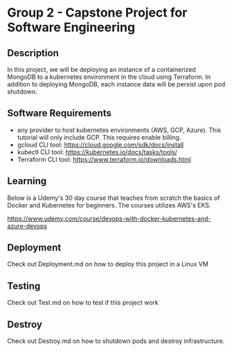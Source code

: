 # Group 2 - Capstone Project for Software Engineering

## Description

In this project, we will be deploying an instance of a containerized MongoDB to a kubernetes environment in the cloud using Terraform. In addition to deploying MongoDB, each instance data will be persist upon pod shutdown.

## Software Requirements

* any provider to host kubernetes environments (AWS, GCP, Azure). This tutorial will only include GCP. This requires enable billing.
* gcloud CLI tool: https://cloud.google.com/sdk/docs/install
* kubectl CLI tool: https://kubernetes.io/docs/tasks/tools/
* Terraform CLI tool: https://www.terraform.io/downloads.html

## Learning

Below is a Udemy's 30 day course that teaches from scratch the basics of Docker and Kubernetes for beginners. The courses utilizes AWS's EKS.

https://www.udemy.com/course/devops-with-docker-kubernetes-and-azure-devops

## Deployment

Check out Deployment.md on how to deploy this project in a Linux VM

## Testing

Check out Test.md on how to test if this project work

## Destroy

Check out Destroy.md on how to shutdown pods and destroy infrastructure.
